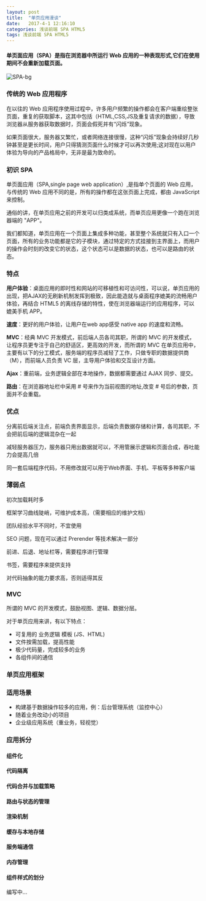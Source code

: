 ```yaml
---
layout: post
title:  "单页应用漫谈"
date:   2017-4-1 12:16:10
categories: 浅谈前端 SPA HTML5 
tags: 浅谈前端 SPA HTML5
---
```

#### 单页面应用（SPA）是指在浏览器中所运行 Web 应用的一种表现形式,它们在使用期间不会重新加载页面。

![SPA-bg](http://i.imgur.com/FMbfmQ7.jpg)

### 传统的 Web 应用程序

在以往的 Web 应用程序使用过程中，许多用户频繁的操作都会在客户端重绘整张页面，重复的获取脚本，这其中包括（HTML,CSS,JS及重复请求的数据），导致浏览器从服务器获取数据时，页面会假死并有“闪烁”现象。


如果页面很大，服务器又繁忙，或者网络连接很慢，这种“闪烁”现象会持续好几秒钟甚至是更长时间，用户只得猜测页面什么时候才可以再次使用;这对现在以用户体验为导向的产品格局中，无非是最为致命的。


### 初识 SPA


单页面应用（SPA,single page web application）,是指单个页面的 Web 应用，与传统的 Web 应用不同的是，所有的操作都在这张页面上完成，都由 JavaScript 来控制。


通俗的讲，在单页应用之前的开发可以归类成系统，而单页应用更像一个跑在浏览器端的 "APP"。


我们都知道，单页应用在一个页面上集成多种功能，甚至整个系统就只有入口一个页面，所有的业务功能都是它的子模块，通过特定的方式挂接到主界面上，而用户的操作会时刻的改变它的状态，这个状态可以是数据的状态，也可以是路由的状态。



### 特点

**用户体验**：桌面应用的即时性和网站的可移植性和可访问性，可以说，单页应用的出现，把AJAX的无刷新机制发挥到极致，因此能造就与桌面程序媲美的流畅用户体验，再结合 HTML5 的离线存储的特性，使在浏览器端运行的应用程序，可以媲美手机 APP。


**速度**：更好的用户体验，让用户在web app感受 native app 的速度和流畅。

**MVC**：经典 MVC 开发模式，前后端人员各司其职，所谓的 MVC 的开发模式，让程序员更专注于自己的舒适区，更高效的开发，而所谓的 MVC 在单页应用中，主要有以下的分工模式，服务端的程序员减轻了工作，只做专职的数据提供商（M），而前端人员负责 VC 层，主导用户体验和交互设计方面。

**Ajax**：重前端，业务逻辑全部在本地操作，数据都需要通过 AJAX 同步、提交。

**路由**：在浏览器地址栏中采用 # 号来作为当前视图的地址,改变 # 号后的参数，页面并不会重载。


### 优点

分离前后端关注点，前端负责界面显示，后端负责数据存储和计算，各司其职，不会把前后端的逻辑混杂在一起

减轻服务器压力，服务器只用出数据就可以，不用管展示逻辑和页面合成，吞吐能力会提高几倍

同一套后端程序代码，不用修改就可以用于Web界面、手机、平板等多种客户端

### 薄弱点

初次加载耗时多

框架学习曲线陡峭，可维护成本高，（需要相应的维护文档）

团队经验水平不同时，不宜使用

SEO 问题，现在可以通过 Prerender 等技术解决一部分

前进、后退、地址栏等，需要程序进行管理

书签，需要程序来提供支持

对代码抽象的能力要求高，否则适得其反


### MVC

所谓的 MVC 的开发模式，鼓励视图、逻辑、数据分层。

对于单页应用来讲，有以下特点：


- 可复用的 业务逻辑 模板 (JS、HTML)
- 文件按需加载，提高性能
- 极少代码量，完成较多的业务
- 各组件间的通信


### 单页应用框架


### 适用场景

- 构建基于数据操作较多的应用，例：后台管理系统（监控中心）
- 随着业务改动小的项目
- 企业级应用系统（重业务，轻视觉）



### 应用拆分


#### 组件化

#### 代码隔离

#### 代码合并与加载策略

#### 路由与状态的管理

#### 渲染机制

#### 缓存与本地存储

#### 服务端通信

#### 内存管理

#### 组件样式的划分


编写中...

